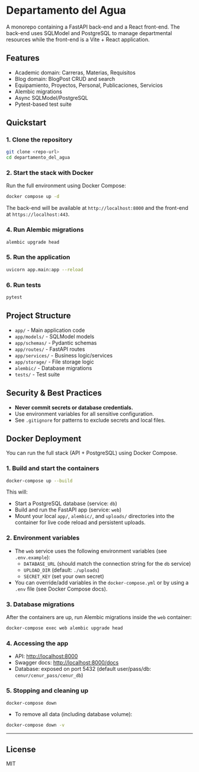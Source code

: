 # Departamento del Agua

A monorepo containing a FastAPI back-end and a React front-end. The back-end uses SQLModel and PostgreSQL to manage departmental resources while the front-end is a Vite + React application.

## Features

- Academic domain: Carreras, Materias, Requisitos
- Blog domain: BlogPost CRUD and search
- Equipamiento, Proyectos, Personal, Publicaciones, Servicios
- Alembic migrations
- Async SQLModel/PostgreSQL
- Pytest-based test suite

## Quickstart

### 1. Clone the repository

```bash
git clone <repo-url>
cd departamento_del_agua
```

### 2. Start the stack with Docker

Run the full environment using Docker Compose:

```bash
docker compose up -d
```

The back-end will be available at `http://localhost:8000` and the front-end at `https://localhost:443`.

### 4. Run Alembic migrations

```bash
alembic upgrade head
```

### 5. Run the application

```bash
uvicorn app.main:app --reload
```

### 6. Run tests

```bash
pytest
```

## Project Structure

- `app/` - Main application code
- `app/models/` - SQLModel models
- `app/schemas/` - Pydantic schemas
- `app/routes/` - FastAPI routes
- `app/services/` - Business logic/services
- `app/storage/` - File storage logic
- `alembic/` - Database migrations
- `tests/` - Test suite

## Security & Best Practices

- **Never commit secrets or database credentials.**
- Use environment variables for all sensitive configuration.
- See `.gitignore` for patterns to exclude secrets and local files.

## Docker Deployment

You can run the full stack (API + PostgreSQL) using Docker Compose.

### 1. Build and start the containers

```bash
docker-compose up --build
```

This will:

- Start a PostgreSQL database (service: `db`)
- Build and run the FastAPI app (service: `web`)
- Mount your local `app/`, `alembic/`, and `uploads/` directories into the container for live code reload and persistent uploads.

### 2. Environment variables

- The `web` service uses the following environment variables (see `.env.example`):
  - `DATABASE_URL` (should match the connection string for the `db` service)
  - `UPLOAD_DIR` (default: `./uploads`)
  - `SECRET_KEY` (set your own secret)
- You can override/add variables in the `docker-compose.yml` or by using a `.env` file (see Docker Compose docs).

### 3. Database migrations

After the containers are up, run Alembic migrations inside the `web` container:

```bash
docker-compose exec web alembic upgrade head
```

### 4. Accessing the app

- API: [http://localhost:8000](http://localhost:8000)
- Swagger docs: [http://localhost:8000/docs](http://localhost:8000/docs)
- Database: exposed on port 5432 (default user/pass/db: `cenur/cenur_pass/cenur_db`)

### 5. Stopping and cleaning up

```bash
docker-compose down
```

- To remove all data (including database volume):

```bash
docker-compose down -v
```

---

## License

MIT

